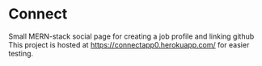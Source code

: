 # Connect
Small MERN-stack social page for creating a job profile and linking github
This project is hosted at https://connectapp0.herokuapp.com/ for easier testing.
